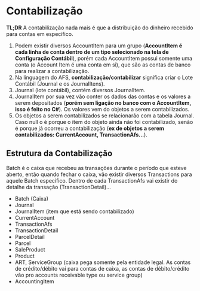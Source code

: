 # Contabilização

**TL;DR** A contabilização nada mais é que a distribuição do dinheiro recebido para contas em específico.

1. Podem existir diversos AccountItem para um grupo \(**AccountItem é cada linha de conta dentro de um tipo selecionado na tela de Configuração Contábil**\), porém cada AccountItem possui somente uma conta \(o Account Item é uma conta em si\), que são as contas de banco para realizar a contabilização.
2. Na linguagem do AFS, **contabilização/contabilizar** significa criar o Lote Contábil \(Journal e os JournalItens\).
3. Journal \(lote contábil\), contém diversos JournalItem.
4. JournalItem por sua vez vão conter os dados das contas e os valores a serem depositados \(**porém sem ligação no banco com o AccountItem, isso é feito no C\#**\). Os valores vem do objetos a serem contabilizados.
5. Os objetos a serem contabilizados se relacionarão com a tabela Journal. Caso null o é porque o item do objeto ainda não foi contabilizado, senão é porque já ocorreu a contabilização \(**ex de objetos a serem contabilizados: CurrentAccount, TransactionAfs...**\).

## Estrutura da Contabilização

Batch é o caixa que recebeu as transações durante o período que esteve aberto, então quando fechar o caixa, vão existir diversos Transactions para aquele Batch específico. Dentro de cada TransactionAfs vai existir do detalhe da transação \(TransactionDetail\)...

* Batch \(Caixa\)
* Journal
* JournalItem \(item que está sendo contabilizado\)
* CurrentAccount
* TransactionAfs
* TransactionDetail
* ParcelDetail
* Parcel
* SaleProduct
* Product
* ART, ServiceGroup \(caixa pega somente pela entidade legal. As contas de crédito/débito vai para contas de caixa, as contas de débito/crédito vão pro accounts receivable type ou service group\)
* AccountingItem

